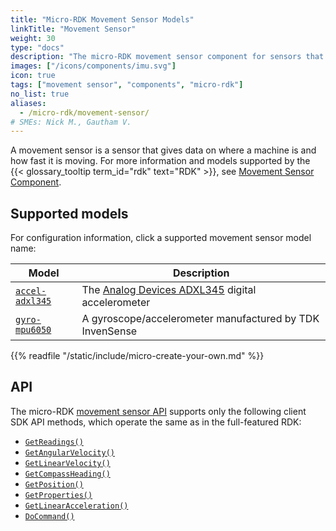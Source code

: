 ```yaml
---
title: "Micro-RDK Movement Sensor Models"
linkTitle: "Movement Sensor"
weight: 30
type: "docs"
description: "The micro-RDK movement sensor component for sensors that measure location, kinematic data, or both."
images: ["/icons/components/imu.svg"]
icon: true
tags: ["movement sensor", "components", "micro-rdk"]
no_list: true
aliases:
  - /micro-rdk/movement-sensor/
# SMEs: Nick M., Gautham V.
---
```


A movement sensor is a sensor that gives data on where a machine is and how fast it is moving.
For more information and models supported by the {{< glossary_tooltip term_id="rdk" text="RDK" >}}, see [Movement Sensor Component](/machine/components/movement-sensor/).

## Supported models

For configuration information, click a supported movement sensor model name:

<!-- prettier-ignore -->
| Model |Description |
| ----- | ---------- |
| [`accel-adxl345`](accel-adxl345/) | The [Analog Devices ADXL345](https://www.analog.com/en/products/adxl345.html) digital accelerometer |
| [`gyro-mpu6050`](gyro-mpu6050/) | A gyroscope/accelerometer manufactured by TDK InvenSense |

{{% readfile "/static/include/micro-create-your-own.md" %}}

## API

The micro-RDK [movement sensor API](/machine/components/movement-sensor/#api) supports only the following client SDK API methods, which operate the same as in the full-featured RDK:

- [`GetReadings()`](/machine/components/movement-sensor/#getreadings)
- [`GetAngularVelocity()`](/machine/components/movement-sensor/#getangularvelocity)
- [`GetLinearVelocity()`](/machine/components/movement-sensor/#getlinearvelocity)
- [`GetCompassHeading()`](/machine/components/movement-sensor/#getcompassheading)
- [`GetPosition()`](/machine/components/movement-sensor/#getposition)
- [`GetProperties()`](/machine/components/movement-sensor/#getproperties)
- [`GetLinearAcceleration()`](/machine/components/movement-sensor/#getlinearacceleration)
- [`DoCommand()`](/machine/components/movement-sensor/#docommand)
